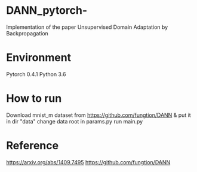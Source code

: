# DANN_pytorch-
Implementation of the paper Unsupervised Domain Adaptation by Backpropagation

# Environment
Pytorch 0.4.1
Python 3.6

# How to run
Download mnist_m dataset from https://github.com/fungtion/DANN & put it in dir "data"
change data root in params.py
run main.py 


# Reference
https://arxiv.org/abs/1409.7495
https://github.com/fungtion/DANN
